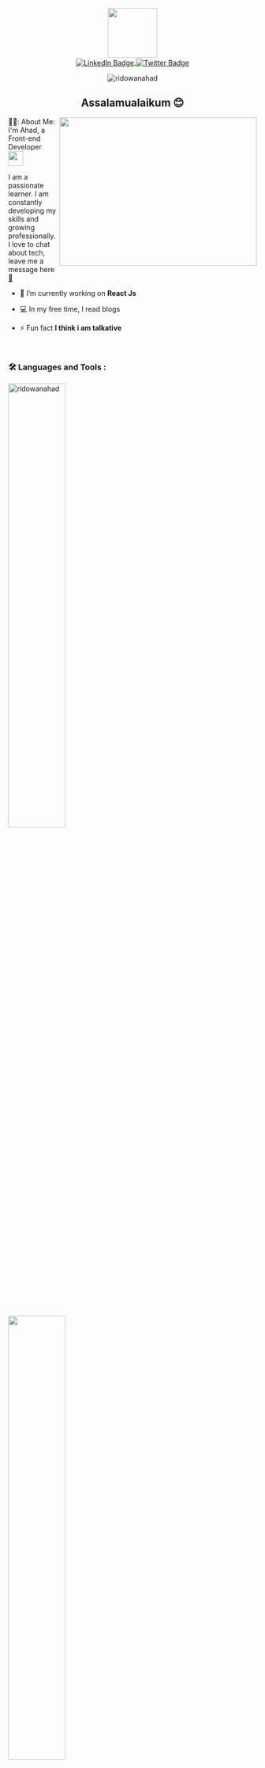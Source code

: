 <div id="header" align="center">
  <img src="https://media.giphy.com/media/lP8xu5t2DLGG045H8F/giphy.gif" width="100"/>
</div>

<div id="badges" align="center">
  <a href="https://www.linkedin.com/in/ridowan-ahad-b3301a169/">
    <img align="center" src="https://img.shields.io/badge/LinkedIn-blue?style=for-the-badge&logo=linkedin&logoColor=white" alt="LinkedIn Badge"/>
  </a>
  
  <a href="https://www.facebook.com/RidowanAhad6">
    <img align="center" src="https://img.shields.io/badge/Facebook-blue?style=for-the-badge&logo=facebook&logoColor=white" alt="Twitter Badge"/>
  </a>
</div>

<p align="center" padding="5px"> <img src="https://komarev.com/ghpvc/?username=ridowanahad&label=Profile%20views&color=0e75b6&style=flat" alt="ridowanahad" /> </p>

<h2 align="center"> Assalamualaikum 😊 </h2>






  <img align="right" src="https://media.giphy.com/media/dWesBcTLavkZuG35MI/giphy.gif" width="400" height="300"/>

<div align="left">
👨‍💻: About Me:
</div>

<div align="left">
I'm Ahad, a Front-end Developer <img src="https://media.giphy.com/media/WUlplcMpOCEmTGBtBW/giphy.gif" width="30"> <p align="left">  I am a passionate learner. I am constantly developing my skills and growing professionally. I love to chat about tech, leave me a message here <a href="https://mail.google.com/mail/u/0/?tab=rm&ogbl#inbox?compose=GTvVlcSMVxkmHjbVtGthHPdwrZJCPJvFQjJqQFvsCWljpdwkWncpzPFhVwWzgkRrwNhrtKZwLmvjx" target="_blank"> 📧</a></p>

- 🔭 I’m currently working on **React Js**

- 💻 In my free time, I read blogs

- ⚡ Fun fact **I think i am talkative**

  </div>

<br />

<h3 align="left"> 🛠️ Languages and Tools : </h3>

<p align="left" ><img width="48%" src="https://github-readme-stats.vercel.app/api/top-langs?username=ridowanahad&show_icons=true&locale=en&layout=compact&theme=tokyonight" alt="ridowanahad" /></p>
  
<p align="left"><img width="48%" src="https://github-readme-streak-stats.herokuapp.com/?user=ridowanahad&theme=tokyonight" />
</p>



###

<div>

  <img src="https://img.shields.io/badge/javascript-%23323330.svg?style=for-the-badge&logo=javascript&logoColor=%23F7DF1E" height="25"/>
  <img src="https://img.shields.io/badge/React-20232A?style=for-the-badge&logo=react&logoColor=61DAFB" height="25">
  <img src="https://img.shields.io/badge/mysql-%2300f.svg?style=for-the-badge&logo=mysql&logoColor=white" height="25"/>
  <img src="https://img.shields.io/badge/html-#454B1B.svg?style=for-the-badge&logo=html&logoColor=#454B1B" height="25"/>
  <img src="https://img.shields.io/badge/css-#454B1B.svg?style=for-the-badge&logo=css&logoColor=#454B1B" height="25"/>

  
  
  
</div>
